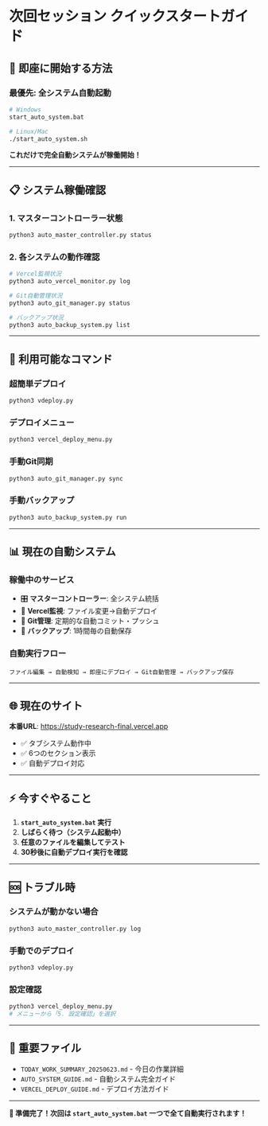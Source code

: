 # 次回セッション クイックスタートガイド

## 🚀 即座に開始する方法

### **最優先: 全システム自動起動**
```bash
# Windows
start_auto_system.bat

# Linux/Mac  
./start_auto_system.sh
```
**これだけで完全自動システムが稼働開始！**

---

## 📋 システム稼働確認

### 1. マスターコントローラー状態
```bash
python3 auto_master_controller.py status
```

### 2. 各システムの動作確認
```bash
# Vercel監視状況
python3 auto_vercel_monitor.py log

# Git自動管理状況  
python3 auto_git_manager.py status

# バックアップ状況
python3 auto_backup_system.py list
```

---

## 🎯 利用可能なコマンド

### **超簡単デプロイ**
```bash
python3 vdeploy.py
```

### **デプロイメニュー**
```bash
python3 vercel_deploy_menu.py
```

### **手動Git同期**
```bash
python3 auto_git_manager.py sync
```

### **手動バックアップ**
```bash
python3 auto_backup_system.py run
```

---

## 📊 現在の自動システム

### **稼働中のサービス**
- 🎛️ **マスターコントローラー**: 全システム統括
- 📁 **Vercel監視**: ファイル変更→自動デプロイ
- 🔄 **Git管理**: 定期的な自動コミット・プッシュ
- 💾 **バックアップ**: 1時間毎の自動保存

### **自動実行フロー**
```
ファイル編集 → 自動検知 → 即座にデプロイ → Git自動管理 → バックアップ保存
```

---

## 🌐 現在のサイト

**本番URL**: https://study-research-final.vercel.app
- ✅ タブシステム動作中
- ✅ 6つのセクション表示
- ✅ 自動デプロイ対応

---

## ⚡ 今すぐやること

1. **`start_auto_system.bat` 実行**
2. **しばらく待つ（システム起動中）**
3. **任意のファイルを編集してテスト**
4. **30秒後に自動デプロイ実行を確認**

---

## 🆘 トラブル時

### システムが動かない場合
```bash
python3 auto_master_controller.py log
```

### 手動でのデプロイ
```bash
python3 vdeploy.py
```

### 設定確認
```bash
python3 vercel_deploy_menu.py
# メニューから「5. 設定確認」を選択
```

---

## 📁 重要ファイル

- `TODAY_WORK_SUMMARY_20250623.md` - 今日の作業詳細
- `AUTO_SYSTEM_GUIDE.md` - 自動システム完全ガイド
- `VERCEL_DEPLOY_GUIDE.md` - デプロイ方法ガイド

---

**🎉 準備完了！次回は `start_auto_system.bat` 一つで全て自動実行されます！**